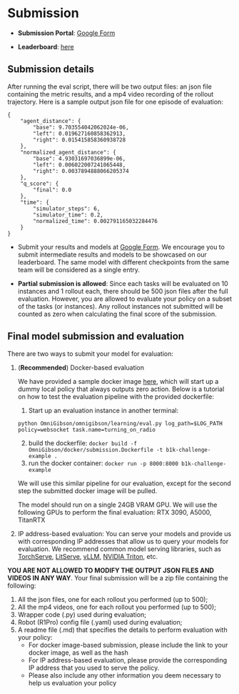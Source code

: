 # Submission

- **Submission Portal**: [Google Form](https://forms.gle/54tVqi5zs3ANGutn7)

- **Leaderboard**: [here](./leaderboard.md)


## **Submission details**

After running the eval script, there will be two output files: an json file containing the metric results, and a mp4 video recording of the rollout trajectory. Here is a sample output json file for one episode of evaluation:

```
{
    "agent_distance": {
        "base": 9.703554042062024e-06, 
        "left": 0.019627160858362913, 
        "right": 0.015415858360938728
    }, 
    "normalized_agent_distance": {
        "base": 4.93031697036899e-06, 
        "left": 0.006022007241065448, 
        "right": 0.0037894888066205374
    }, 
    "q_score": {
        "final": 0.0
    }, 
    "time": {
        "simulator_steps": 6, 
        "simulator_time": 0.2, 
        "normalized_time": 0.002791165032284476
    }
}
```

- Submit your results and models at [Google Form](https://forms.gle/54tVqi5zs3ANGutn7). We encourage you to submit intermediate results and models to be showcased on our leaderboard. The same model with different checkpoints from the same team will be considered as a single entry.

- **Partial submission is allowed**: Since each tasks will be evaluated on 10 instances and 1 rollout each, there should be 500 json files after the full evaluation. However, you are allowed to evaluate your policy on a subset of the tasks (or instances). Any rollout instances not submitted will be counted as zero when calculating the final score of the submission. 


## **Final model submission and evaluation**

There are two ways to submit your model for evaluation:

1. (**Recommended**) Docker-based evaluation
    
    We have provided a sample docker image [here](https://github.com/StanfordVL/BEHAVIOR-1K/blob/main/OmniGibson/docker/submission.Dockerfile), which will start up a dummy local policy that always outputs zero action. Below is a tutorial on how to test the evaluation pipeline with the provided dockerfile:
    
    1. Start up an evaluation instance in another terminal: 
    ```
    python OmniGibson/omnigibson/learning/eval.py log_path=$LOG_PATH policy=websocket task.name=turning_on_radio
    ```
    2. build the dockerfile: `docker build -f OmniGibson/docker/submission.Dockerfile -t b1k-challenge-example .`
    3. run the docker container: `docker run -p 8000:8000 b1k-challenge-example`

    We will use this similar pipeline for our evaluation, except for the second step the submitted docker image will be pulled. 
    
    The model should run on a single 24GB VRAM GPU. We will use the following GPUs to perform the final evaluation: RTX 3090, A5000, TitanRTX

2. IP address-based evaluation: You can serve your models and provide us with corresponding IP addresses that allow us to query your models for evaluation. We recommend common model serving libraries, such as [TorchServe](https://docs.pytorch.org/serve/), [LitServe](https://lightning.ai/docs/litserve/home), [vLLM](https://docs.vllm.ai/en/latest/index.html), [NVIDIA Triton](https://docs.nvidia.com/deeplearning/triton-inference-server/user-guide/docs/index.html), etc.


**YOU ARE NOT ALLOWED TO MODIFY THE OUTPUT JSON FILES AND VIDEOS IN ANY WAY**. Your final submission will be a zip file containing the following:

1. All the json files, one for each rollout you performed (up to 500);
2. All the mp4 videos, one for each rollout you performed (up to 500);
3. Wrapper code (.py) used during evaluation;
4. Robot (R1Pro) config file (.yaml) used during evaluation; 
5. A readme file (.md) that specifies the details to perform evaluation with your policy:
    - For docker image-based submission, please include the link to your docker image, as well as the hash
    - For IP address-based evaluation, please provide the corresponding IP address that you used to serve the policy.
    - Please also include any other information you deem necessary to help us evaluation your policy
